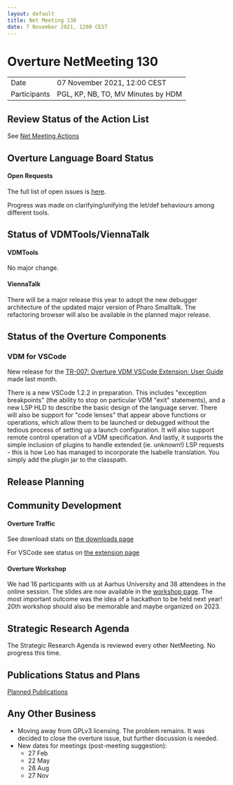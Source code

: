 ```yaml
---
layout: default
title: Net Meeting 130
date: 7 November 2021, 1200 CEST
---
```


<script src="https://code.jquery.com/jquery-1.11.1.min.js">
</script>
<script src="/javascripts/edit.js"></script>
<script>setEditButonNm();</script>

# Overture NetMeeting 130

|||
|---|---|
| Date | 07 November 2021, 12:00 CEST |
| Participants | PGL, KP, NB, TO, MV Minutes by HDM  |


## Review Status of the Action List

See [Net Meeting Actions](https://github.com/overturetool/overturetool.github.io/issues?q=is%3Aopen+is%3Aissue+label%3A%22action+net-meeting%22)


## Overture Language Board Status

#### Open Requests

The full list of open issues is [here](https://github.com/overturetool/language/issues).

Progress was made on clarifying/unifying the let/def behaviours among different tools. 


## Status of VDMTools/ViennaTalk

#### VDMTools

No major change.

#### ViennaTalk

There will be a major release this year to adopt the new debugger architecture of the updated major version of Pharo Smalltalk.
The refactoring browser will also be available in the planned major release.

##  Status of the Overture Components


### VDM for VSCode

New release for the [TR-007: Overture VDM VSCode Extension: User Guide](https://github.com/overturetool/documentation/raw/editing/documentation/UserGuideVDMVSCode/VDMVSCodeUserGuide.pdf) made last month.

There is a new VSCode 1.2.2 in preparation. This includes "exception breakpoints" (the ability to stop on particular VDM "exit" statements), and a new LSP HLD to describe the basic design of the language server. There will also be support for "code lenses" that appear above functions or operations, which allow them to be launched or debugged without the tedious process of setting up a launch configuration. It will also support remote control operation of a VDM specification. And lastly, it supports the simple inclusion of plugins to handle extended (ie. unknown!) LSP requests - this is how Leo has managed to incorporate the Isabelle translation. You simply add the plugin jar to the classpath.

##  Release Planning


##  Community Development

#### Overture Traffic

See download stats on [the downloads page](https://www.overturetool.org/download/)

For VSCode see status on [the extension page](https://marketplace.visualstudio.com/items?itemName=jonaskrask.vdm-vscode)

#### Overture Workshop

 We had 16 participants with us at Aarhus University and 38 attendees in the online session. The slides are now available in the [workshop page](https://www.overturetool.org/workshops/19th-overture-workshop.html). The most important outcome was the idea of a hackathon to be held next year! 20th workshop should also be memorable and maybe organized on 2023.

##  Strategic Research Agenda

The Strategic Research Agenda is reviewed every other NetMeeting. No progress this time.


##  Publications Status and Plans

[Planned Publications](https://www.overturetool.org/publications/PlannedPublications.html)

##  Any Other Business

* Moving away from GPLv3 licensing. The problem remains. It was decided to close the overture issue, but further discussion is needed.
* New dates for meetings (post-meeting suggestion):
    * 27 Feb
    * 22 May
    * 28 Aug
    * 27 Nov
